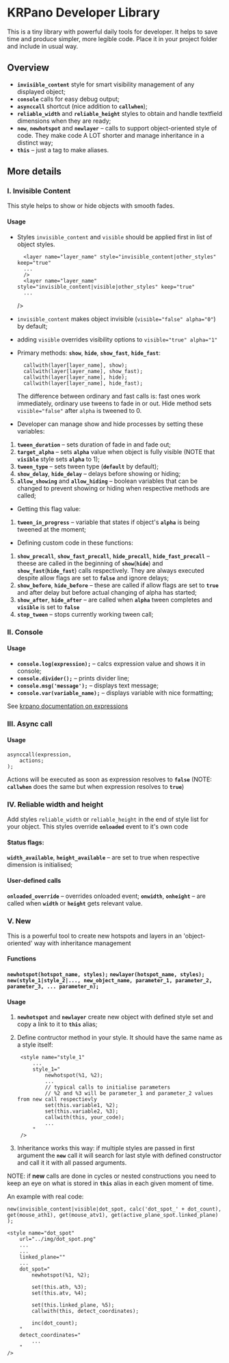 # KRPano Developer Library
This is a tiny library with powerful daily tools for developer. It helps to save time and produce simpler, more legible code.
Place it in your project folder and include in usual way.
## Overview
- **`invisible_content`** style for smart visibility management of any displayed object;
- **`console`** calls for easy debug output;
- **`asynccall`** shortcut (nice addition to **`callwhen`**);
- **`reliable_width`** and **`reliable_height`** styles to obtain and handle textfield dimensions when they are ready;
- **`new`**, **`newhotspot`** and **`newlayer`** – calls to support object-oriented style of code. They make code A LOT shorter and manage inheritance in a distinct way;
- **`this`** – just a tag to make aliases.
## More details
### I. Invisible Content
This style helps to show or hide objects with smooth fades.
#### Usage
* Styles `invisible_content` and `visible` should be applied first in list of object styles.

		<layer name="layer_name" style="invisible_content|other_styles" keep="true"
		...
		/>
		<layer name="layer_name" style="invisible_content|visible|other_styles" keep="true"
		...
	/>

* `invisible_content` makes object invisible (`visible="false" alpha="0"`) by default;
* adding `visible` overrides visibility options to `visible="true" alpha="1"` 
* Primary methods: **`show`**, **`hide`**, **`show_fast`**, **`hide_fast`**:

		callwith(layer[layer_name], show);
		callwith(layer[layer_name], show_fast);
		callwith(layer[layer_name], hide);
		callwith(layer[layer_name], hide_fast);
	The difference between ordinary and fast calls is: fast ones work immediately, ordinary use tweens to fade in or out.
	 Hide method sets `visible="false"` after `alpha` is tweened to 0.
* Developer can manage show and hide processes by setting these variables:
1. **`tween_duration`** – sets duration of fade in and fade out;
2. **`target_alpha`** – sets **`alpha`** value when object is fully visible (NOTE that **`visible`** style sets **`alpha`** to 1);
3. **`tween_type`** – sets tween type (**`default`** by default);
4. **`show_delay`**, **`hide_delay`** – delays before showing or hiding;
5. **`allow_showing`** and **`allow_hiding`** – boolean variables that can be changed to prevent showing or hiding when respective methods are called;
* Getting this flag value:
1.	**`tween_in_progress`** – variable that states if object's **`alpha`** is being tweened at the moment;
* Defining custom code in these functions:
1.	**`show_precall`**, **`show_fast_precall`**, **`hide_precall`**, **`hide_fast_precall`** – theese are called in the beginning of **`show`**(**`hide`**) and **`show_fast`**(**`hide_fast`**) calls respectively. They are always executed despite allow flags are set to **`false`** and ignore delays;
1. **`show_before`**, **`hide_before`** – these are called if allow flags are set to **`true`** and after delay but before actual changing of alpha has started;
2. **`show_after`**, **`hide_after`** – are called when  **`alpha`** tween completes and **`visible`** is set to **`false`**
3. **`stop_tween`** – stops currently working tween call;
### II. Console
#### Usage
* **`console.log(expression);`** – calcs expression value and shows it in console;
* **`console.divider();`** – prints divider line;
* **`console.msg('message');`** – displays text message;
* **`console.var(variable_name);`** – displays variable with nice formatting;

See [krpano documentation on expressions](https://krpano.com/docu/actions/#expressions)
### III. Async call
#### Usage
    asynccall(expression,
    	actions;
    );

Actions will be executed as soon as expression resolves to **`false`**
(NOTE: **`callwhen`** does the same but when expression resolves to **`true`**)
### IV. Reliable width and height
Add styles `reliable_width` or `reliable_height` in the end of style list for your object.
This styles override **`onloaded`** event to it's own code
#### Status flags:
**`width_available`**, **`height_available`** – are set to true when respective dimension is initialised;

#### User-defined calls
**`onloaded_override`** – overrides onloaded event;
**`onwidth`**, **`onheight`** – are called when **`width`** or **`height`** gets relevant value.

### V. New
This is a powerful tool to create new hotspots and layers in an 'object-oriented' way with inheritance management

#### Functions
**`newhotspot(hotspot_name, styles);`**
**`newlayer(hotspot_name, styles);`**
**`new(style_1|style_2|..., new_object_name, parameter_1, parameter_2, parameter_3, ... parameter_n);`**

#### Usage

1. **`newhotspot`** and **`newlayer`** create new object with defined style set  and copy a link to it to **`this`** alias;
2. Define contructor method in your style. It should have the same name as a style itself:
	
		<style name="style_1"
			...
			style_1="
				newhotspot(%1, %2);
				...
				// typical calls to initialise parameters
				// %2 and %3 will be parameter_1 and parameter_2 values from new call respectievly
				set(this.variable1, %2);
				set(this.variable2, %3);
				callwith(this, your_code);
				...
			"
		/>
3. Inheritance works this way: if multiple styles are passed in first argument the **`new`** call it will search for last style with defined constructor and call it it with all passed arguments.

NOTE: if **new** calls are done in cycles or nested constructions you need to keep an eye on what is stored in **`this`** alias in each given moment of time.

An example with real code:

	new(invisible_content|visible|dot_spot, calc('dot_spot_' + dot_count), get(mouse_ath1), get(mouse_atv1), get(active_plane_spot.linked_plane) );
	
	<style name="dot_spot"
		url="../img/dot_spot.png"
		...
		...
		linked_plane=""
		...
		dot_spot="
			newhotspot(%1, %2);

			set(this.ath, %3);
			set(this.atv, %4);

			set(this.linked_plane, %5);
			callwith(this, detect_coordinates);

			inc(dot_count);
		"
		detect_coordinates="
			...
		"
	/>